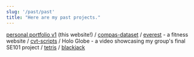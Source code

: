 ```yaml
---
slug: '/past/past'
title: "Here are my past projects."
---
```


<a href='https://github.com/xsharonhe/personal-portfolio'>personal portfolio v1</a> (this website!) / <a href='https://github.com/xsharonhe/compas-dataset'>compas-dataset</a> / <a href='https://github.com/xsharonhe/everest'>everest</a> - a fitness website / <a href='https://github.com/xsharonhe/cvt-scripts'>cvt-scripts</a> / <a> Holo Globe</a> - a video showcasing my group's final SE101 project / <a href='[tetris](https://github.com/xsharonhe/tetris)'>tetris</a> / <a href='https://github.com/xsharonhe/blackjack'>blackjack</a>
<!-- <a href='https://github.com/xsharonhe/personal-portfolio'>personal portfolio v1</a> (this website!) / <a href='https://github.com/xsharonhe/compas-dataset'>compas-dataset</a> - an analysis on machine bias in recidivism / <a href='https://github.com/xsharonhe/everest'>everest</a> - a fitness website / <a href='https://github.com/xsharonhe/cvt-scripts'>cvt-scripts</a> - all my contributions to the Coronavirus Visualization Team / <a> Holo Globe</a> - a video showcasing my final SE101 project / <a href='[tetris](https://github.com/xsharonhe/tetris)'>tetris</a> - recreation of the famous tile matching game / <a href='https://github.com/xsharonhe/blackjack'>blackjack</a> - practicing OOP principles (my first Python program!) -->